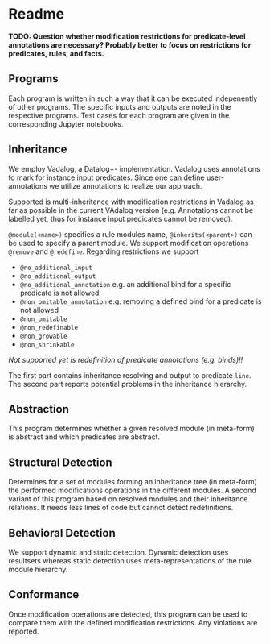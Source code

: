 # Readme
**TODO: Question whether modification restrictions for predicate-level annotations are necessary? Probably better to focus on restrictions for predicates, rules, and facts.**

## Programs
Each program is written in such a way that it can be executed indepenently of other programs. The specific inputs and outputs are noted in the respective programs. Test cases for each program are given in the corresponding Jupyter notebooks.

## Inheritance
We employ Vadalog, a Datalog+- implementation. Vadalog uses annotations to mark for instance input predicates. Since one can define user-annotations we utilize annotations to realize our approach.

Supported is multi-inheritance with modification restrictions in Vadalog as far as possible in the current VAdalog version (e.g. Annotations cannot be labelled yet, thus for instance input predicates cannot be removed).

`@module(<name>)` specifies a rule modules name, `@inherits(<parent>)` can be used to specify a parent module.
We support modification operations `@remove` and `@redefine`.
Regarding restrictions we support
* `@no_additional_input`
* `@no_additional_output`
* `@no_additional_annotation` e.g. an additional bind for a specific predicate is not allowed
* `@non_omitable_annotation` e.g. removing a defined bind for a predicate is not allowed
* `@non_omitable`
* `@non_redefinable`
* `@non_growable`
* `@non_shrinkable`

*Not supported yet is redefinition of predicate annotations (e.g. binds)!!*

The first part contains inheritance resolving and output to predicate `line`. The second part reports potential problems in the inheritance hierarchy.

## Abstraction
This program determines whether a given resolved module (in meta-form) is abstract and which predicates are abstract.

## Structural Detection
Determines for a set of modules forming an inheritance tree (in meta-form) the performed modifications operations in the different modules.
A second variant of this program based on resolved modules and their inheritance relations. It needs less lines of code but cannot detect redefinitions.

## Behavioral Detection
We support dynamic and static detection. Dynamic detection uses resultsets whereas static detection uses meta-representations of the rule module hierarchy.

## Conformance
Once modification operations are detected, this program can be used to compare them with the defined modification restrictions. Any violations are reported.
